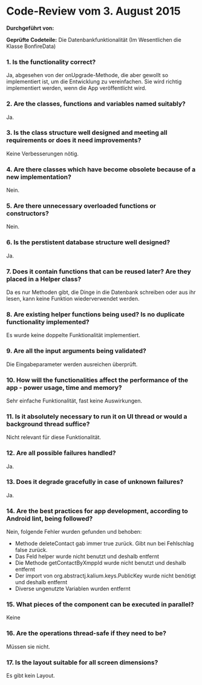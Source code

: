 # Code-Review vom 3. August 2015

**Durchgeführt von:**

**Geprüfte Codeteile:** Die Datenbankfunktionalität (Im Wesentlichen die Klasse BonfireData)

### 1. Is the functionality correct?

Ja, abgesehen von der onUpgrade-Methode, die aber gewollt so implementiert ist, um die Entwicklung zu vereinfachen. Sie wird richtig implementiert werden, wenn die App veröffentlicht wird.

### 2. Are the classes, functions and variables named suitably?

Ja.

### 3. Is the class structure well designed and meeting all requirements or does it need improvements?

Keine Verbesserungen nötig.

### 4. Are there classes which have become obsolete because of a new implementation?

Nein.

### 5. Are there unnecessary overloaded functions or constructors?

Nein.

### 6. Is the perstistent database structure well designed?

Ja.

### 7. Does it contain functions that can be reused later? Are they placed in a Helper class?

Da es nur Methoden gibt, die Dinge in die Datenbank schreiben oder aus ihr lesen, kann keine Funktion wiederverwendet werden.

### 8. Are existing helper functions being used? Is no duplicate functionality implemented?

Es wurde keine doppelte Funktionalität implementiert.

### 9. Are all the input arguments being validated?

Die Eingabeparameter werden ausreichen überprüft.

### 10. How will the functionalities affect the performance of the app - power usage, time and memory?

Sehr einfache Funktionalität, fast keine Auswirkungen.

### 11. Is it absolutely necessary to run it on UI thread or would a background thread suffice?

Nicht relevant für diese Funktionalität.

### 12. Are all possible failures handled?

Ja.

### 13. Does it degrade gracefully in case of unknown failures?

Ja.

### 14. Are the best practices for app development, according to Android lint, being followed?

Nein, folgende Fehler wurden gefunden und behoben:

- Methode deleteContact gab immer true zurück. Gibt nun bei Fehlschlag false zurück.
- Das Feld helper wurde nicht benutzt und deshalb entfernt
- Die Methode getContactByXmppId wurde nicht benutzt und deshalb entfernt
- Der import von org.abstractj.kalium.keys.PublicKey wurde nicht benötigt und deshalb entfernt
- Diverse ungenutzte Variablen wurden entfernt

### 15. What pieces of the component can be executed in parallel?

Keine

### 16. Are the operations thread-safe if they need to be?

Müssen sie nicht.

### 17. Is the layout suitable for all screen dimensions?

Es gibt kein Layout.
